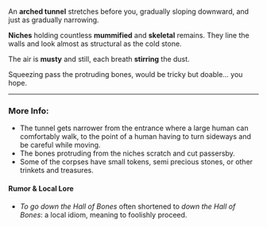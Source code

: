 An **arched tunnel** stretches before you, gradually sloping downward, and just as gradually narrowing. 

**Niches** holding countless **mummified** and **skeletal** remains. They line the walls and look almost as structural as the cold stone.  

The air is **musty** and still, each breath **stirring** the dust.

Squeezing pass the protruding bones, would be tricky but doable... you hope. 

---

### More Info:

* The tunnel gets narrower from the entrance where a large human can comfortably walk, to the point of a human having to turn sideways and be careful while moving.
* The bones protruding from the niches scratch and cut passersby.
* Some of the corpses have small tokens, semi precious stones, or other trinkets and treasures.

#### Rumor & Local Lore

* *To go down the Hall of Bones* often shortened to *down the Hall of Bones*: a local idiom, meaning to foolishly proceed. 